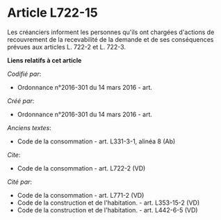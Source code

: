 # Article L722-15

Les créanciers informent les personnes qu'ils ont chargées d'actions de recouvrement de la recevabilité de la demande et de
ses conséquences prévues aux articles L. 722-2 et L. 722-3.

**Liens relatifs à cet article**

_Codifié par_:

  - Ordonnance n°2016-301 du 14 mars 2016 - art.

_Créé par_:

  - Ordonnance n°2016-301 du 14 mars 2016 - art.

_Anciens textes_:

  - Code de la consommation - art. L331-3-1, alinéa 8 (Ab)

_Cite_:

  - Code de la consommation - art. L722-2 (VD)

_Cité par_:

  - Code de la consommation - art. L771-2 (VD)
  - Code de la construction et de l'habitation. - art. L353-15-2 (VD)
  - Code de la construction et de l'habitation. - art. L442-6-5 (VD)
